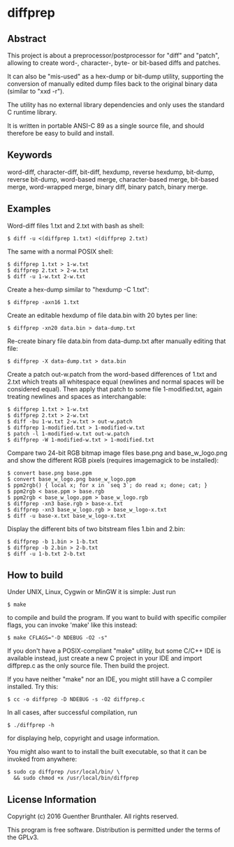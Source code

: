 diffprep
========

Abstract
--------

This project is about a preprocessor/postprocessor for "diff" and
"patch", allowing to create word-, character-, byte- or bit-based
diffs and patches.

It can also be "mis-used" as a hex-dump or bit-dump utility,
supporting the conversion of manually edited dump files back to
the original binary data (similar to "xxd -r").

The utility has no external library dependencies and only uses
the standard C runtime library.

It is written in portable ANSI-C 89 as a single source file, and
should therefore be easy to build and install.


Keywords
--------

word-diff, character-diff, bit-diff, hexdump, reverse hexdump,
bit-dump, reverse bit-dump, word-based merge, character-based
merge, bit-based merge, word-wrapped merge, binary diff, binary
patch, binary merge.


Examples
--------

Word-diff files 1.txt and 2.txt with bash as shell:

	$ diff -u <(diffprep 1.txt) <(diffprep 2.txt)

The same with a normal POSIX shell:

	$ diffprep 1.txt > 1-w.txt
	$ diffprep 2.txt > 2-w.txt
	$ diff -u 1-w.txt 2-w.txt

Create a hex-dump similar to "hexdump -C 1.txt":

	$ diffprep -axn16 1.txt

Create an editable hexdump of file data.bin with 20 bytes per line:

	$ diffprep -xn20 data.bin > data-dump.txt

Re-create binary file data.bin from data-dump.txt after manually
editing that file:

	$ diffprep -X data-dump.txt > data.bin

Create a patch out-w.patch from the word-based differences of 1.txt and 2.txt
which treats all whitespace equal (newlines and normal spaces will be
considered equal). Then apply that patch to some file 1-modified.txt, again
treating newlines and spaces as interchangable:

	$ diffprep 1.txt > 1-w.txt
	$ diffprep 2.txt > 2-w.txt
	$ diff -bu 1-w.txt 2-w.txt > out-w.patch
	$ diffprep 1-modified.txt > 1-modified-w.txt
	$ patch -l 1-modified-w.txt out-w.patch
	$ diffprep -W 1-modified-w.txt > 1-modified.txt

Compare two 24-bit RGB bitmap image files base.png and base_w_logo.png and
show the different RGB pixels (requires imagemagick to be installed):

	$ convert base.png base.ppm
	$ convert base_w_logo.png base_w_logo.ppm
	$ ppm2rgb() { local x; for x in `seq 3`; do read x; done; cat; }
	$ ppm2rgb < base.ppm > base.rgb
	$ ppm2rgb < base_w_logo.ppm > base_w_logo.rgb
	$ diffprep -xn3 base.rgb > base-x.txt
	$ diffprep -xn3 base_w_logo.rgb > base_w_logo-x.txt
	$ diff -u base-x.txt base_w_logo-x.txt

Display the different bits of two bitstream files 1.bin and 2.bin:

	$ diffprep -b 1.bin > 1-b.txt
	$ diffprep -b 2.bin > 2-b.txt
	$ diff -u 1-b.txt 2-b.txt

How to build
------------

Under UNIX, Linux, Cygwin or MinGW it is simple: Just run

	$ make

to compile and build the program. If you want to build with
specific compiler flags, you can invoke 'make' like this instead:

	$ make CFLAGS="-D NDEBUG -O2 -s"

If you don't have a POSIX-compliant "make" utility, but some
C/C++ IDE is available instead, just create a new C project in
your IDE and import diffprep.c as the only source file. Then
build the project.

If you have neither "make" nor an IDE, you might still have a C compiler
installed. Try this:

	$ cc -o diffprep -D NDEBUG -s -O2 diffprep.c

In all cases, after successful compilation, run

	$ ./diffprep -h

for displaying help, copyright and usage information.

You might also want to to install the built executable, so that
it can be invoked from anywhere:

	$ sudo cp diffprep /usr/local/bin/ \
	  && sudo chmod +x /usr/local/bin/diffprep


License Information
-------------------

Copyright (c) 2016 Guenther Brunthaler. All rights reserved.

This program is free software.
Distribution is permitted under the terms of the GPLv3.
